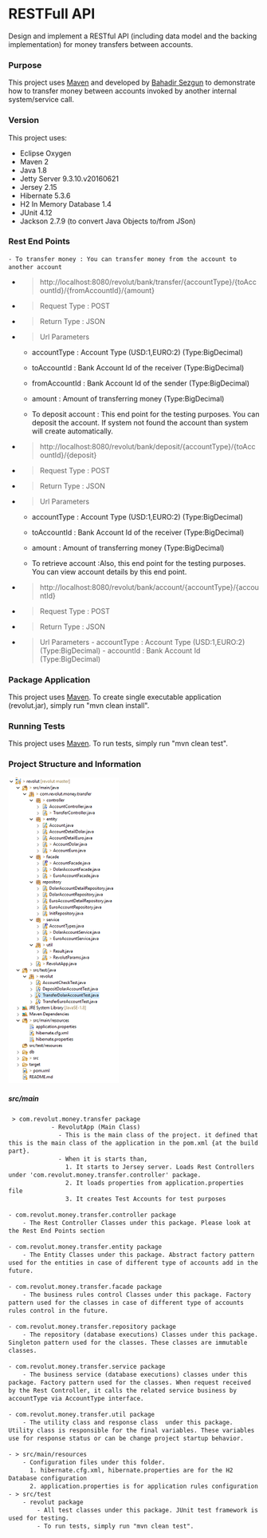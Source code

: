 # RESTFull API
Design and implement a RESTful API (including data model and the backing implementation) for money
transfers between accounts.

### Purpose
This project uses [Maven](https://maven.apache.org/) and developed by [Bahadir Sezgun](https://www.linkedin.com/in/bsezgun/) to demonstrate how to transfer money between accounts invoked by another internal system/service call.

### Version
This project uses:
- Eclipse Oxygen
- Maven 2
- Java 1.8
- Jetty Server 9.3.10.v20160621
- Jersey 2.15
- Hibernate 5.3.6
- H2 In Memory Database 1.4
- JUnit 4.12
- Jackson 2.7.9 (to convert Java Objects to/from JSon)
 
### Rest End Points
    - To transfer money : You can transfer money from the account to another account
  - > http://localhost:8080/revolut/bank/transfer/{accountType}/{toAccountId}/{fromAccountId}/{amount}
  - > Request Type : POST
  - > Return Type  : JSON
  - > Url Parameters
     - accountType : Account Type (USD:1,EURO:2) (Type:BigDecimal)
     - toAccountId : Bank Account Id of the receiver (Type:BigDecimal)
     - fromAccountId : Bank Account Id of the sender (Type:BigDecimal)
     - amount : Amount of transferring money (Type:BigDecimal)

    - To deposit account : This end point for the testing purposes. You can deposit the account. If system not found the account than system will create automatically.  
  - > http://localhost:8080/revolut/bank/deposit/{accountType}/{toAccountId}/{deposit} 
  - > Request Type : POST
  - > Return Type  : JSON
  - > Url Parameters
      - accountType : Account Type (USD:1,EURO:2) (Type:BigDecimal)
      - toAccountId : Bank Account Id of the receiver (Type:BigDecimal) 
      - amount : Amount of transferring money (Type:BigDecimal)

    - To retrieve account :Also, this end point for the testing purposes. You can view account details by this end point. 
  - > http://localhost:8080/revolut/bank/account/{accountType}/{accountId} 
  - > Request Type : POST
  - > Return Type  : JSON
  - > Url Parameters
      	- accountType : Account Type (USD:1,EURO:2) (Type:BigDecimal)
    	- accountId : Bank Account Id  (Type:BigDecimal)  
    
### Package Application
This project uses [Maven](https://maven.apache.org/).
To create single executable application (revolut.jar), simply run "mvn clean install".

### Running Tests
This project uses [Maven](https://maven.apache.org/).
To run tests, simply run "mvn clean test".

### Project Structure and Information
	
![alt text](https://github.com/bsezgun/revolut/blob/master/revolut/src/main/resources/imgs/project_structure.PNG)

##### src/main	
	 > com.revolut.money.transfer package
				- RevolutApp (Main Class)
				  - This is the main class of the project. it defined that this is the main class of the application in the pom.xml {at the build part}.
				  - When it is starts than, 
				    1. It starts to Jersey server. Loads Rest Controllers under 'com.revolut.money.transfer.controller' package.
				    2. It loads properties from application.properties file
				    3. It creates Test Accounts for test purposes
		    
	- com.revolut.money.transfer.controller package
		- The Rest Controller Classes under this package. Please look at the Rest End Points section
		
	- com.revolut.money.transfer.entity package
		- The Entity Classes under this package. Abstract factory pattern used for the entities in case of different type of accounts add in the future.
		
	- com.revolut.money.transfer.facade package
		- The business rules control Classes under this package. Factory pattern used for the classes in case of different type of accounts rules control in the future.
		
	- com.revolut.money.transfer.repository package
		- The repository (database executions) Classes under this package. Singleton pattern used for the classes. These classes are immutable classes.
			
	- com.revolut.money.transfer.service package
		- The business service (database executions) classes under this package. Factory pattern used for the classes. When request received by the Rest Controller, it calls the related service business by accountType via AccountType interface.
		
	- com.revolut.money.transfer.util package
		- The utility class and response class  under this package. Utility class is responsible for the final variables. These variables use for response status or can be change project startup behavior.
		 
	- > src/main/resources
		- Configuration files under this folder. 
		  1. hibernate.cfg.xml, hibernate.properties are for the H2 Database configuration 
		  2. application.properties is for application rules configuration
	- > src/test
		- revolut package
			- All test classes under this package. JUnit test framework is used for testing.	
			- To run tests, simply run "mvn clean test".	

